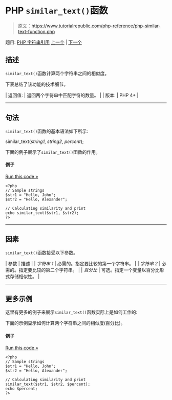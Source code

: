 # PHP `similar_text()`函数

> 原文：<https://www.tutorialrepublic.com/php-reference/php-similar-text-function.php>

题目: [PHP 字符串引用](php-string-functions.php) [上一个](php-sha1-file-function.php) | [下一个](php-soundex-function.php)

## 描述

`similar_text()`函数计算两个字符串之间的相似度。

下表总结了该功能的技术细节。

| 返回值: | 返回两个字符串中匹配字符的数量。 |
| 版本: | PHP 4+ |

* * *

## 句法

`similar_text()`函数的基本语法如下所示:

similar_text(*string1*, *string2*, *percent*);

下面的例子展示了`similar_text()`函数的作用。

#### 例子

[Run this code »](../codelab.php?topic=php&file=calculate-similarity-between-two-strings "Run this code to view the output")

```
<?php
// Sample strings
$str1 = "Hello, John";
$str2 = "Hello, Alexander";

// Calculating similarity and print
echo similar_text($str1, $str2);
?>
```

* * *

## 因素

`similar_text()`函数接受以下参数。

| 参数 | 描述 |
| *字符串 1* | 必需的。指定要比较的第一个字符串。 |
| *字符串 2* | 必需的。指定要比较的第二个字符串。 |
| *百分比* | 可选。指定一个变量以百分比形式存储相似性。 |

* * *

## 更多示例

这里有更多的例子来展示`similar_text()`函数实际上是如何工作的:

下面的示例显示如何计算两个字符串之间的相似度(百分比)。

#### 例子

[Run this code »](../codelab.php?topic=php&file=calculate-the-similarity-in-percent "Run this code to view the output")

```
<?php
// Sample strings
$str1 = "Hello, John";
$str2 = "Hello, Alexander";

// Calculating similarity and print
similar_text($str1, $str2, $percent);
echo $percent;
?>
```